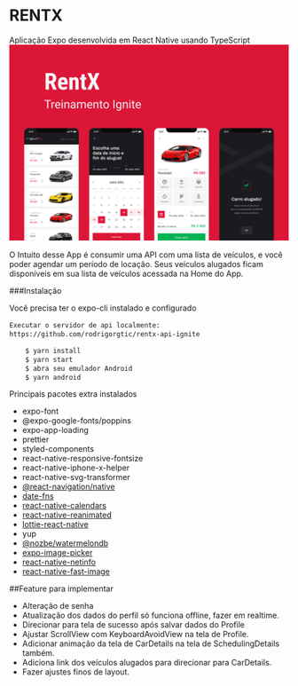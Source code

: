 # RENTX

Aplicação Expo desenvolvida em React Native usando TypeScript
![alt text](https://github.com/webstylus/rentx/blob/main/src/assets/images/cover.png?raw=true)

O Intuito desse App é consumir uma API com uma lista de veículos, e você poder agendar um período de locação.
Seus veículos alugados ficam disponíveis em sua lista de veículos acessada na Home do App.

###Instalação

Você precisa ter o expo-cli instalado e configurado

```
Executar o servidor de api localmente: 
https://github.com/rodrigorgtic/rentx-api-ignite
```

```
    $ yarn install
    $ yarn start
    $ abra seu emulador Android
    $ yarn android 
```

Principais pacotes extra instalados
- expo-font
- @expo-google-fonts/poppins
- expo-app-loading
- prettier
- styled-components
- react-native-responsive-fontsize
- react-native-iphone-x-helper
- react-native-svg-transformer
- [@react-navigation/native](https://reactnavigation.org/)
- [date-fns](https://date-fns.org/)
- [react-native-calendars](https://github.com/wix/react-native-calendars)
- [react-native-reanimated](https://docs.expo.dev/versions/latest/sdk/reanimated/)
- [lottie-react-native](https://docs.expo.dev/versions/latest/sdk/lottie/)
- yup
- [@nozbe/watermelondb](https://nozbe.github.io/WatermelonDB/)
- [expo-image-picker](https://docs.expo.dev/versions/latest/sdk/imagepicker/)
- [react-native-netinfo](https://github.com/react-native-netinfo/react-native-netinfo)
- [react-native-fast-image](https://github.com/DylanVann/react-native-fast-image)

##Feature para implementar

- Alteração de senha
- Atualização dos dados do perfil só funciona offline, fazer em realtime.
- Direcionar para tela de sucesso após salvar dados do Profile
- Ajustar ScrollView com KeyboardAvoidView na tela de Profile.
- Adicionar animação da tela de CarDetails na tela de SchedulingDetails também.
- Adiciona link dos veículos alugados para direcionar para CarDetails.
- Fazer ajustes finos de layout.

